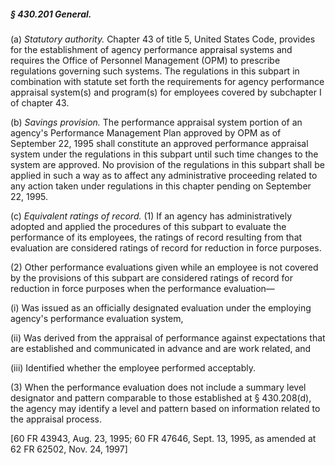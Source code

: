 ##### § 430.201 General. #####

(a) *Statutory authority.* Chapter 43 of title 5, United States Code, provides for the establishment of agency performance appraisal systems and requires the Office of Personnel Management (OPM) to prescribe regulations governing such systems. The regulations in this subpart in combination with statute set forth the requirements for agency performance appraisal system(s) and program(s) for employees covered by subchapter I of chapter 43.

(b) *Savings provision.* The performance appraisal system portion of an agency's Performance Management Plan approved by OPM as of September 22, 1995 shall constitute an approved performance appraisal system under the regulations in this subpart until such time changes to the system are approved. No provision of the regulations in this subpart shall be applied in such a way as to affect any administrative proceeding related to any action taken under regulations in this chapter pending on September 22, 1995.

(c) *Equivalent ratings of record.* (1) If an agency has administratively adopted and applied the procedures of this subpart to evaluate the performance of its employees, the ratings of record resulting from that evaluation are considered ratings of record for reduction in force purposes.

(2) Other performance evaluations given while an employee is not covered by the provisions of this subpart are considered ratings of record for reduction in force purposes when the performance evaluation—

(i) Was issued as an officially designated evaluation under the employing agency's performance evaluation system,

(ii) Was derived from the appraisal of performance against expectations that are established and communicated in advance and are work related, and

(iii) Identified whether the employee performed acceptably.

(3) When the performance evaluation does not include a summary level designator and pattern comparable to those established at § 430.208(d), the agency may identify a level and pattern based on information related to the appraisal process.

[60 FR 43943, Aug. 23, 1995; 60 FR 47646, Sept. 13, 1995, as amended at 62 FR 62502, Nov. 24, 1997]